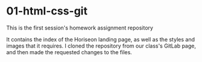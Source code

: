# 01-html-css-git
This is the first session's homework assignment repository

It contains the index of the Horiseon landing page, as well as the styles and images that it requires. I cloned the repository from our class's GitLab page, and then made
the requested changes to the files. 
